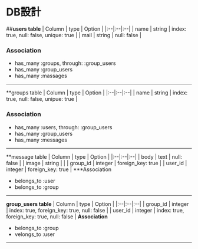 # DB設計

##**users table**
| Column | type | Option |
|:--|:--|:--|
| name | string | index: true, null: false, unique: true |
| mail | string | null: false |
### Association 
* has_many :groups, through: :group_users
* has_many :group_users
* has_many :massages
***

 **groups table 
 | Column | type | Option |
 |:--|:--|:--|
 | name | string | index: true, null: false, unipue: true |

 ### Association 
 * has_many :users, through: :group_users
 * has_many :group_users
 * has_many :messages
 ***

 **message table 
 | Column   | type    | Option |
 |:--|:--|:--|
 | body     | text    | null: false |
 | image    | string  |  |
 | group_id | integer | foreign_key: true |
 | user_id  | integer | foreign_key: true |
***Association
* belongs_to :user
* belongs_to :group
***

**group_users table**
 | Column    | type    | Option |
 |:--|:--|:--|
 | group_id  | integer | index: true, foreign_key: true, null: false |
 | user_id   | integer | index: true, foreign_key: true, null: false |
 **Association**
 * belongs_to :group
 * velongs_to :user
 ***